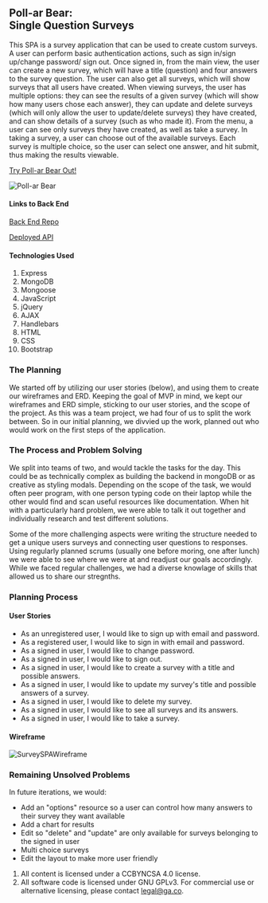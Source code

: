 ## Poll-ar Bear: <br>Single Question Surveys
This SPA is a survey application that can be used to create custom surveys. A user
can perform basic authentication actions, such as sign in/sign up/change password/
sign out. Once signed in, from the main view, the user can create a new survey,
which will have a title (question) and four answers to the survey question. The user
can also get all surveys, which will show surveys that all users have created. When
viewing surveys, the user has multiple options: they can see the results of a
given survey (which will show how many users chose each answer), they can update
and delete surveys (which will only allow the user to update/delete surveys) they
have created, and can show details of a survey (such as who made it). From the menu,
a user can see only surveys they have created, as well as take a survey. In taking
a survey, a user can choose out of the available surveys. Each survey is multiple
choice, so the user can select one answer, and hit submit, thus making the results
viewable.

[Try Poll-ar Bear Out!](https://derekmurphy1993.github.io/Survey-Client/)

![Poll-ar Bear](https://i.imgur.com/7gtHcOm.png)

#### Links to Back End
[Back End Repo](https://derekmurphy1993.github.io/Survey-API/)

[Deployed API](https://agile-retreat-78337.herokuapp.com)

#### Technologies Used
1. Express
2. MongoDB
3. Mongoose
2. JavaScript
3. jQuery
4. AJAX
6. Handlebars
7. HTML
8. CSS
9. Bootstrap

### The Planning
We started off by utilizing our user stories (below), and using them to create our
wireframes and ERD. Keeping the goal of MVP in mind, we kept our wireframes and
ERD simple, sticking to our user stories, and the scope of the project.
As this was a team project, we had four of us to split the work between. So in
our initial planning, we divvied up the work, planned out who would work on the
first steps of the application.

### The Process and Problem Solving

We split into teams of two, and would tackle the tasks for the day. This could be as technically complex as building the backend in mongoDB or as creative as styling modals. Depending on the scope of the task, we would often peer program, with one person typing code on their laptop while the other would find and scan useful resources like documentation. When hit with a particularly hard problem, we were able to talk it out together and individually research and test different solutions.

Some of the more challenging aspects were writing the structure needed to get a unique users surveys and connecting user questions to responses. Using regularly planned scrums (usually one before moring, one after lunch) we were able to see where we were at and readjust our goals accordingly. While we faced regular challenges, we had a diverse knowlage of skills that allowed us to share our stregnths.

### Planning Process
#### User Stories
- As an unregistered user, I would like to sign up with email and password.
- As a registered user, I would like to sign in with email and password.
- As a signed in user, I would like to change password.
- As a signed in user, I would like to sign out.
- As a signed in user, I would like to create a survey with a title and possible answers.
- As a signed in user, I would like to update my survey's title and possible answers of a survey.
- As a signed in user, I would like to delete my survey.
- As a signed in user, I would like to see all surveys and its answers.
- As a signed in user, I would like to take a survey.

#### Wireframe

![SurveySPAWireframe](https://i.imgur.com/7ESgDl2.jpg)

### Remaining Unsolved Problems

In future iterations, we would:

- Add an "options" resource so a user can control how many answers to their survey
  they want available
- Add a chart for results
- Edit so "delete" and "update" are only available for surveys belonging to the
  signed in user
- Multi choice surveys
- Edit the layout to make more user friendly




1. All content is licensed under a CC­BY­NC­SA 4.0 license.
1. All software code is licensed under GNU GPLv3. For commercial use or
    alternative licensing, please contact legal@ga.co.
